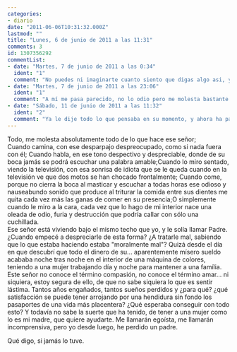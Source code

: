 ```yaml
---
categories:
- diario
date: "2011-06-06T10:31:32.000Z"
lastmod: ""
title: "Lunes, 6 de junio de 2011 a las 11:31"
comments: 3
id: 1307356292
commentList:
- date: "Martes, 7 de junio de 2011 a las 0:34"
  ident: "1"
  comment: "No puedes ni imaginarte cuanto siento que digas algo asi, y a la vez te entiendo del todo; mi situacion es casi identica pero con mi madre. Aunque en mi caso no es tanto que ella sea despreciable, simplemente no estoy de acuerdo con su manera de actuar y enfrentarse a las cosas. Y aun asi mi cuerpo/ subconsciente me tortura haciendo que dia tras dia yo imite mas sus patrones de conducta. Odio lo que me esta ocurriendo"
- date: "Martes, 7 de junio de 2011 a las 23:06"
  ident: "1"
  comment: "A mí me pasa parecido, no lo odio pero me molesta bastante su presencia, y es algo que odio admitir pero es verdad... mi madre lleva años deseando divorciarse y sin atreverse a dar el paso, diciendo \"el año que viene cada uno por su lado...\", pero nunca llega ese momento.   \nY cuando únicamente nos hace caso es ahora, cuando sí se van a separar. Intenta insistentemente arreglarlo todo, pero cómo coño arreglas 15 años de matrimonio sentado en la habitación en frente del ordenador viendo fotos de tías vestidas de cuero y pasando olímpicamente de tu muejr y de tus hijas? cómo? para qué intentas arreglarlo? luego vas a volver a ser igual y vas a tener a una mujer deprimida por tu culpa, envejeciendo a tu lado, esperando que cambies, ya sóla, sin sus hijos que son los únicos que la apoyan...  \nLuego, encima de todo eso, es un hipócrita, va por la calle y el trabajo de simpático y de don perfecto, lo sé porque a veces mi madre y él han estado discutiendo en el ascensor y de repente ha entrado un vecino y él ha puesto la sonrisa mas falsa que puedas ver en la vida... y yo siempre estoy confundida, es como si le detestase y mi conciencia me obligase a apreciarle, y eso es demasiado confuso, un sufrimiento añadido al que él nos provoca a toda la familia...  \nno sabes lo que te entiendo.. gracias a esta página podemos sentirnos apoyados con otras personas que viven algo similar a lo nuestro...  \ntal vez lo mejor sea que te desahogues y le digas todo lo que le tengas que decir, tal vez él reflexione gracias a ti, viendo que lo estás pasando tan mal por su culpa...  \nsuerte"
- date: "Sábado, 11 de junio de 2011 a las 11:32"
  ident: "2"
  comment: "Ya le dije todo lo que pensaba en su momento, y ahora ha parecido cambiar de actitud un poco pero aun así lo que ha hecho es algo que no se puede perdonar, por mucho tiempo que pase. Mi padre tambien hace exactamente lo mismo que el tuyo respecto a aparentar ser el hombre más perfecto del mundo, simpático y además cree que es gracioso con sus comentarios... veo que no estoy sola.   \nEspero que tengas suerte"
---
```


Todo, me molesta absolutamente todo de lo que hace ese señor;   
Cuando camina, con ese desparpajo despreocupado, como si nada fuera con él; Cuando habla, en ese tono despectivo y despreciable, donde de su boca jamás se podrá escuchar una palabra amable;Cuando lo miro sentado, viendo la televisión, con esa sonrisa de idiota que se le queda cuando en la televisión ve que dos motos se han chocado frontalmente; Cuando come, porque no cierra la boca al masticar y escuchar a todas horas ese odioso y nauseabundo sonido que produce al triturar la comida entre sus dientes me quita cada vez más las ganas de comer en su presencia;O simplemente cuando le miro a la cara, cada vez que lo hago de mi interior nace una oleada de odio, furia y destrucción que podría callar con sólo una cuchillada.   
Ese señor está viviendo bajo el mismo techo que yo, y le solía llamar Padre. ¿Cuando empecé a despreciarle de esta forma? ¿A tratarle mal, sabiendo que lo que estaba haciendo estaba "moralmente mal"? Quizá desde el día en que descubrí que todo el dinero de su... aparentemente mísero sueldo acababa noche tras noche en el interior de una máquina de colores, teniendo a una mujer trabajando día y noche para mantener a una família. Este señor no conoce el término compasión, no conoce el término amar... ni siquiera, estoy segura de ello, de que no sabe siquiera lo que es sentir lástima. Tantos años engañados, tantos sueños perdidos y ¿para qué? ¿qué satisfacción se puede tener arrojando por una hendidura sin fondo los pasaportes de una vida más placentera? ¿Qué esperaba conseguir con todo esto? Y todavía no sabe la suerte que ha tenido, de tener a una mujer como lo es mi madre, que quiere ayudarte. Me llamarán egoísta, me llamarán incomprensiva, pero yo desde luego, he perdido un padre.   
  
Qué digo, si jamás lo tuve.